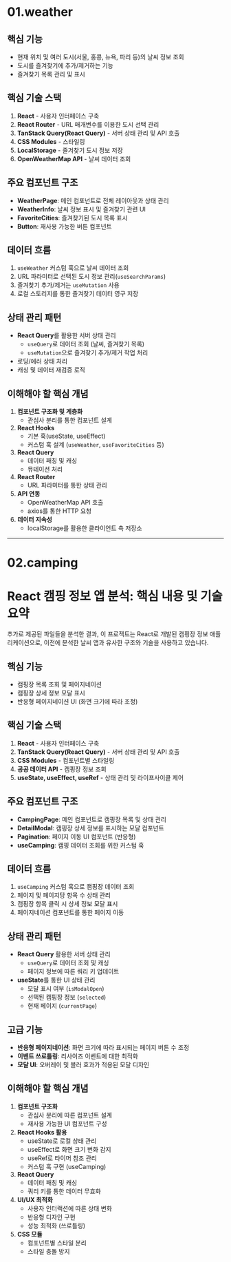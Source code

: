 # 01.weather

## 핵심 기능

- 현재 위치 및 여러 도시(서울, 홍콩, 뉴욕, 파리 등)의 날씨 정보 조회
- 도시를 즐겨찾기에 추가/제거하는 기능
- 즐겨찾기 목록 관리 및 표시

## 핵심 기술 스택

1. **React** - 사용자 인터페이스 구축
2. **React Router** - URL 매개변수를 이용한 도시 선택 관리
3. **TanStack Query(React Query)** - 서버 상태 관리 및 API 호출
4. **CSS Modules** - 스타일링
5. **LocalStorage** - 즐겨찾기 도시 정보 저장
6. **OpenWeatherMap API** - 날씨 데이터 조회

## 주요 컴포넌트 구조

- **WeatherPage**: 메인 컴포넌트로 전체 레이아웃과 상태 관리
- **WeatherInfo**: 날씨 정보 표시 및 즐겨찾기 관련 UI
- **FavoriteCities**: 즐겨찾기된 도시 목록 표시
- **Button**: 재사용 가능한 버튼 컴포넌트

## 데이터 흐름

1. `useWeather` 커스텀 훅으로 날씨 데이터 조회
2. URL 파라미터로 선택된 도시 정보 관리(`useSearchParams`)
3. 즐겨찾기 추가/제거는 `useMutation` 사용
4. 로컬 스토리지를 통한 즐겨찾기 데이터 영구 저장

## 상태 관리 패턴

- **React Query**를 활용한 서버 상태 관리
  - `useQuery`로 데이터 조회 (날씨, 즐겨찾기 목록)
  - `useMutation`으로 즐겨찾기 추가/제거 작업 처리
- 로딩/에러 상태 처리
- 캐싱 및 데이터 재검증 로직

## 이해해야 할 핵심 개념

1. **컴포넌트 구조화 및 계층화**
   - 관심사 분리를 통한 컴포넌트 설계
2. **React Hooks**
   - 기본 훅(useState, useEffect)
   - 커스텀 훅 설계 (`useWeather`, `useFavoriteCities` 등)
3. **React Query**
   - 데이터 패칭 및 캐싱
   - 뮤테이션 처리
4. **React Router**
   - URL 파라미터를 통한 상태 관리
5. **API 연동**
   - OpenWeatherMap API 호출
   - axios를 통한 HTTP 요청
6. **데이터 지속성**
   - localStorage를 활용한 클라이언트 측 저장소

---

# 02.camping

# React 캠핑 정보 앱 분석: 핵심 내용 및 기술 요약

추가로 제공된 파일들을 분석한 결과, 이 프로젝트는 React로 개발된 캠핑장 정보 애플리케이션으로, 이전에 분석한 날씨 앱과 유사한 구조와 기술을 사용하고 있습니다.

## 핵심 기능

- 캠핑장 목록 조회 및 페이지네이션
- 캠핑장 상세 정보 모달 표시
- 반응형 페이지네이션 UI (화면 크기에 따라 조정)

## 핵심 기술 스택

1. **React** - 사용자 인터페이스 구축
2. **TanStack Query(React Query)** - 서버 상태 관리 및 API 호출
3. **CSS Modules** - 컴포넌트별 스타일링
4. **공공 데이터 API** - 캠핑장 정보 조회
5. **useState, useEffect, useRef** - 상태 관리 및 라이프사이클 제어

## 주요 컴포넌트 구조

- **CampingPage**: 메인 컴포넌트로 캠핑장 목록 및 상태 관리
- **DetailModal**: 캠핑장 상세 정보를 표시하는 모달 컴포넌트
- **Pagination**: 페이지 이동 UI 컴포넌트 (반응형)
- **useCamping**: 캠핑 데이터 조회를 위한 커스텀 훅

## 데이터 흐름

1. `useCamping` 커스텀 훅으로 캠핑장 데이터 조회
2. 페이지 및 페이지당 항목 수 상태 관리
3. 캠핑장 항목 클릭 시 상세 정보 모달 표시
4. 페이지네이션 컴포넌트를 통한 페이지 이동

## 상태 관리 패턴

- **React Query** 활용한 서버 상태 관리
  - `useQuery`로 데이터 조회 및 캐싱
  - 페이지 정보에 따른 쿼리 키 업데이트
- **useState**를 통한 UI 상태 관리
  - 모달 표시 여부 (`isModalOpen`)
  - 선택된 캠핑장 정보 (`selected`)
  - 현재 페이지 (`currentPage`)

## 고급 기능

- **반응형 페이지네이션**: 화면 크기에 따라 표시되는 페이지 버튼 수 조정
- **이벤트 쓰로틀링**: 리사이즈 이벤트에 대한 최적화
- **모달 UI**: 오버레이 및 블러 효과가 적용된 모달 디자인

## 이해해야 할 핵심 개념

1. **컴포넌트 구조화**
   - 관심사 분리에 따른 컴포넌트 설계
   - 재사용 가능한 UI 컴포넌트 구성
2. **React Hooks 활용**
   - useState로 로컬 상태 관리
   - useEffect로 화면 크기 변화 감지
   - useRef로 타이머 참조 관리
   - 커스텀 훅 구현 (useCamping)
3. **React Query**
   - 데이터 패칭 및 캐싱
   - 쿼리 키를 통한 데이터 무효화
4. **UI/UX 최적화**
   - 사용자 인터랙션에 따른 상태 변화
   - 반응형 디자인 구현
   - 성능 최적화 (쓰로틀링)
5. **CSS 모듈**
   - 컴포넌트별 스타일 분리
   - 스타일 충돌 방지

